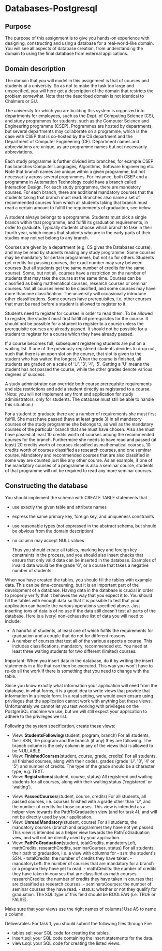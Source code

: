 # Databases-Postgresql

## Purpose

The purpose of this assignment is to give you hands-on experience with designing, constructing and using a database for a real-world-like domain. You will see all aspects of database creation, from understanding the domain to using the final database from external applications.

## Domain description

 The domain that you will model in this assignment is that of courses and students at a university. So as not to make the task too large and unspecified, you will here get a description of the domain that restricts the problem somewhat. Note that the described domain is not identical to Chalmers or GU.

The university for which you are building this system is organized into departments for employees, such as the Dept. of Computing Science (CS), and study programmes for students, such as the Computer Science and Engineering programme (CSEP). Programmes are hosted by departments, but several departments may collaborate on a programme, which is the case with CSEP that is co-hosted by the CS department and the Department of Computer Engineering (CE). Department names and abbreviations are unique, as are programme names but not necessarily abbreviations.

Each study programme is further divided into branches, for example CSEP has branches Computer Languages, Algorithms, Software Engineering etc. Note that branch names are unique within a given programme, but not necessarily across several programmes. For instance, both CSEP and a programme in Automation Technology could have a branch called Interaction Design. For each study programme, there are mandatory courses. For each branch, there are additional mandatory courses that the students taking that branch must read. Branches also name a set of recommended courses from which all students taking that branch must read a certain amount to fulfill the requirements of graduation, see below.

A student always belongs to a programme. Students must pick a single branch within that programme, and fulfill its graduation requirements, in order to graduate. Typically students choose which branch to take in their fourth year, which means that students who are in the early parts of their studies may not yet belong to any branch.

Courses are given by a department (e.g. CS gives the Databases course), and may be read by students reading any study programme. Some courses may be mandatory for certain programmes, but not so for others. Students get credits for passing courses, the exact number may vary between courses (but all students get the same number of credits for the same course). Some, but not all, courses have a restriction on the number of students that may take the course at the same time. Courses can be classified as being mathematical courses, research courses or seminar courses. Not all courses need to be classified, and some courses may have more than one classification. The university will occasionally introduce other classifications. Some courses have prerequisites, i.e. other courses that must be read before a student is allowed to register to it.

Students need to register for courses in order to read them. To be allowed to register, the student must first fulfill all prerequisites for the course. It should not be possible for a student to register to a course unless the prerequisite courses are already passed. It should not be possible for a student to register for a course which they have already passed.

If a course becomes full, subsequent registering students are put on a waiting list. If one of the previously registered students decides to drop out, such that there is an open slot on the course, that slot is given to the student who has waited the longest. When the course is finished, all students are graded on a scale of 'U', '3', '4', '5'. Getting a 'U' means the student has not passed the course, while the other grades denote various degrees of success.

A study administrator can override both course prerequisite requirements and size restrictions and add a student directly as registered to a course. (Note: you will not implement any front end application for study administrators, only for students. The database must still be able to handle this situation.)

For a student to graduate there are a number of requirements she must first fulfill. She must have passed (have at least grade 3) in all mandatory courses of the study programme she belongs to, as well as the mandatory courses of the particular branch that she must have chosen. Also she must have passed at least 10 credits worth of courses among the recommended courses for the branch. Furthermore she needs to have read and passed (at least) 20 credits worth of courses classified as mathematical courses, 10 credits worth of courses classified as research courses, and one seminar course. Mandatory and recommended courses that are also classified in some way are counted just like any other course. As an example, if one of the mandatory courses of a programme is also a seminar course, students of that programme will not be required to read any more seminar courses. 

## Constructing the database

 You should implement the schema with CREATE TABLE statements that

- use exactly the given table and attribute names
- express the same primary key, foreign key, and uniqueness constraints
- use reasonable types (not expressed in the abstract schema, but should be obvious from the domain description)
- no column may accept NULL values 
 
  Thus you should create all tables, marking key and foreign key constraints in the process, and you should also insert checks that ensure that only valid data can be inserted in the database. Examples of invalid data would be the grade '6', or a course that takes a negative number of students.

When you have created the tables, you should fill the tables with example data. This can be time-consuming, but it is an important part of the development of a database. Having data in the database is crucial in order to properly verify that it behaves the way that you expect it to. You should fill the tables with enough data so that it is possible to test that your application can handle the various operations specified above. Just inserting tons of data is of no use if the data still doesn't test all parts of the database. Here is a (very) non-exhaustive list of data you will need to include:

- A handful of students, at least one of which fulfils the requirements for graduation and a couple that do not for different reasons.
- A number of courses that test all of the various aspects a course. This includes classifications, mandatory, recommended etc. You need at least three waiting students for two different (limited) courses. 

Important: When you insert data in the database, do it by writing the insert statements in a file that can then be executed. This way you won't have to re-do all the work if there is something that you need to change with the table.

Since you know exactly what information your application will need from the database, in what forms, it is a good idea to write views that provide that information in a simple form. In a real setting, we would even ensure using privileges that the application cannot work with anything but these views. Unfortunately we cannot let you test working with privileges on the PostgreSQL machine we use, but we will still expect your application to adhere to the privileges we list.

Following the system specification, create these views:

- View: **StudentsFollowing**(student, program, branch) For all students, their SSN, the program and the branch (if any) they are following. The branch column is the only column in any of the views that is allowed to be NULLABLE.
- View: **FinishedCourses**(student, course, grade, credits) For all students, all finished courses, along with their codes, grades (grade 'U', '3', '4' or '5') and number of credits. The type of the grade should be a character type, e.g. TEXT.
- View: **Registrations**(student, course, status) All registered and waiting students for all courses, along with their waiting status ('registered' or 'waiting').
* View: **PassedCourses**(student, course, credits) For all students, all passed courses, i.e. courses finished with a grade other than 'U', and the number of credits for those courses. This view is intended as a helper view towards the PathToGraduation view (and for task 4), and will not be directly used by your application.
* View: **UnreadMandatory**(student, course) For all students, the mandatory courses (branch and programme) they have not yet passed. This view is intended as a helper view towards the PathToGraduation view, and will not be directly used by your application.
* View: **PathToGraduation**(student, totalCredits, mandatoryLeft, mathCredits, researchCredits, seminarCourses, status) For all students, their path to graduation, i.e. a view with columns for - ssn: the student's SSN. - totalCredits: the number of credits they have taken. - mandatoryLeft: the number of courses that are mandatory for a branch or a program they have yet to read. - mathCredits: the number of credits they have taken in courses that are classified as math courses. - researchCredits: the number of credits they have taken in courses that are classified as research courses. - seminarsCourses: the number of seminar courses they have read. - status: whether or not they qualify for graduation. The SQL type of this field should be BOOLEAN (i.e. TRUE or FALSE).

Make sure that your views use the right names of columns! Use AS to name a column.

Deliverables: For task 1, you should submit the following files through Fire

* tables.sql: your SQL code for creating the tables.
* insert.sql: your SQL code containing the insert statements for the data.
* views.sql: your SQL code for creating the listed views. 

